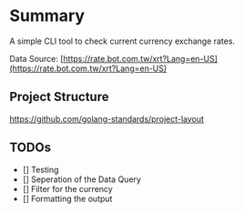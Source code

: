 # Summary

A simple CLI tool to check current currency exchange rates.

Data Source: [https://rate.bot.com.tw/xrt?Lang=en-US](https://rate.bot.com.tw/xrt?Lang=en-US)

## Project Structure

https://github.com/golang-standards/project-layout

## TODOs

- [] Testing
- [] Seperation of the Data Query
- [] Filter for the currency
- [] Formatting the output
